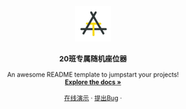 
<!-- PROJECT LOGO -->
<br />
<p align="center">
  <a href="https://github.com/othneildrew/Best-README-Template">
    <img src="artor2.0.png" alt="Logo" width="80" height="80">
  </a>

  <h3 align="center">20班专属随机座位器</h3>

  <p align="center">
    An awesome README template to jumpstart your projects!
    <br />
    <a href="https://github.com/othneildrew/Best-README-Template"><strong>Explore the docs »</strong></a>
    <br />
    <br />
    <a href="http://artor.top/">在线演示</a>
    ·
    <a href="">提出Bug</a>
    ·
  </p>
</p>
